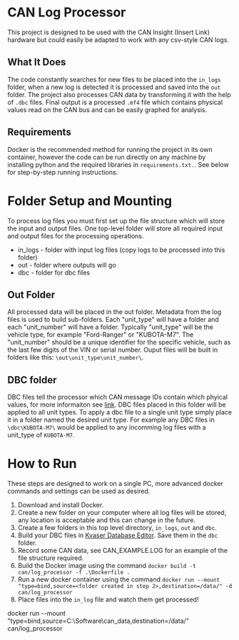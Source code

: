 # CAN Log Processor
This project is designed to be used with the CAN Insight (Insert Link) hardware but could easily be adapted to work with any csv-style CAN logs.

## What It Does
The code constantly searches for new files to be placed into the `in_logs` folder, when a new log is detected it is processed and saved into the `out` folder. The project also processes CAN data by transforming it with the help of `.dbc` files. Final output is a processed `.mf4` file which contains physical values read on the CAN bus and can be easily graphed for analysis.

## Requirements
Docker is the recommended method for running the project in its own container, however the code can be run directly on any machine by installing python and the required libraries in `requirements.txt.`. See below for step-by-step running instructions.

# Folder Setup and Mounting
To process log files you must first set up the file structure which will store the input and output files. One top-level folder will store all required input and output files for the processing operations.

- in_logs - folder with input log files (copy logs to be processed into this folder)
- out - folder where outputs will go
- dbc - folder for dbc files

## Out Folder
All processed data will be placed in the out folder. Metadata from the log files is used to build sub-folders. Each "unit_type" will have a folder and each "unit_number" will have a folder. Typically "unit_type" will be the vehicle type, for example "Ford-Ranger" or "KUBOTA-M7". The "unit_number" should be a unique identifier for the specific vehicle, such as the last few digits of the VIN or serial number. Ouput files will be built in folders like this: `\out\unit_type\unit_number\`.

## DBC folder
DBC files tell the processor which CAN message IDs contain which phyical values, for more informaiton see [link](google.ca). DBC files placed in this folder will be applied to all unit types. To apply a dbc file to a single unit type simply place it in a folder named the desired unit type. For example any DBC files in `\dbc\KUBOTA-M7\` would be applied to any incomming log files with a unit_type of `KUBOTA-M7`.

# How to Run
These steps are designed to work on a single PC, more advanced docker commands and settings can be used as desired.

1. Download and install Docker.
2. Create a new folder on your computer where all log files will be stored, any location is acceptable and this can change in the future.
3. Create a few folders in this top level directory, `in_logs`, `out` and `dbc`.
4. Build your DBC files in [Kvaser Database Editor](https://www.kvaser.com/download/). Save them in the `dbc` folder.
5. Record some CAN data, see CAN_EXAMPLE.LOG for an example of the file structure required.
6. Build the Docker image using the command `docker build -t can/log_processor -f .\Dockerfile .`
7. Run a new docker container using the command `docker run --mount "type=bind,source=<folder created in step 2>,destination=/data/" -d can/log_processor`
8. Place files into the `in_log` file and watch them get processed!

docker run --mount "type=bind,source=C:\Software\can_data,destination=/data/" can/log_processor